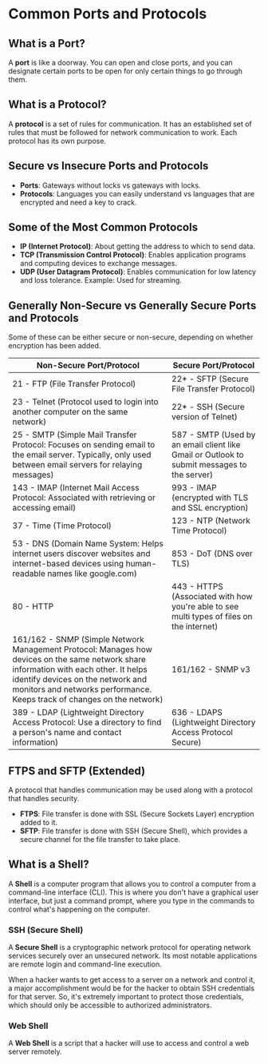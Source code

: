 # Common Ports and Protocols

## What is a Port?
A **port** is like a doorway. You can open and close ports, and you can designate certain ports to be open for only certain things to go through them.

## What is a Protocol?
A **protocol** is a set of rules for communication. It has an established set of rules that must be followed for network communication to work. Each protocol has its own purpose.

## Secure vs Insecure Ports and Protocols
- **Ports**: Gateways without locks vs gateways with locks.
- **Protocols**: Languages you can easily understand vs languages that are encrypted and need a key to crack.

## Some of the Most Common Protocols
- **IP (Internet Protocol)**: About getting the address to which to send data.
- **TCP (Transmission Control Protocol)**: Enables application programs and computing devices to exchange messages.
- **UDP (User Datagram Protocol)**: Enables communication for low latency and loss tolerance. Example: Used for streaming.

## Generally Non-Secure vs Generally Secure Ports and Protocols
Some of these can be either secure or non-secure, depending on whether encryption has been added.

| Non-Secure Port/Protocol       | Secure Port/Protocol               |
|--------------------------------|------------------------------------|
| 21 - FTP (File Transfer Protocol) | 22* - SFTP (Secure File Transfer Protocol) |
| 23 - Telnet (Protocol used to login into another computer on the same network) | 22* - SSH (Secure version of Telnet) |
| 25 - SMTP (Simple Mail Transfer Protocol: Focuses on sending email to the email server. Typically, only used between email servers for relaying messages) | 587 - SMTP (Used by an email client like Gmail or Outlook to submit messages to the server) |
| 143 - IMAP (Internet Mail Access Protocol: Associated with retrieving or accessing email) | 993 - IMAP (encrypted with TLS and SSL encryption) |
| 37 - Time (Time Protocol)      | 123 - NTP (Network Time Protocol)  |
| 53 - DNS (Domain Name System: Helps internet users discover websites and internet-based devices using human-readable names like google.com) | 853 - DoT (DNS over TLS) |
| 80 - HTTP                      | 443 - HTTPS (Associated with how you're able to see multi types of files on the internet) |
| 161/162 - SNMP (Simple Network Management Protocol: Manages how devices on the same network share information with each other. It helps identify devices on the network and monitors and networks performance. Keeps track of changes on the network) | 161/162 - SNMP v3 |
| 389 - LDAP (Lightweight Directory Access Protocol: Use a directory to find a person's name and contact information) | 636 - LDAPS (Lightweight Directory Access Protocol Secure) |

## FTPS and SFTP (Extended)
A protocol that handles communication may be used along with a protocol that handles security.
- **FTPS**: File transfer is done with SSL (Secure Sockets Layer) encryption added to it.
- **SFTP**: File transfer is done with SSH (Secure Shell), which provides a secure channel for the file transfer to take place.

## What is a Shell?
A **Shell** is a computer program that allows you to control a computer from a command-line interface (CLI). This is where you don't have a graphical user interface, but just a command prompt, where you type in the commands to control what's happening on the computer.

### SSH (Secure Shell)
A **Secure Shell** is a cryptographic network protocol for operating network services securely over an unsecured network. Its most notable applications are remote login and command-line execution.

When a hacker wants to get access to a server on a network and control it, a major accomplishment would be for the hacker to obtain SSH credentials for that server. So, it's extremely important to protect those credentials, which should only be accessible to authorized administrators.

### Web Shell
A **Web Shell** is a script that a hacker will use to access and control a web server remotely.